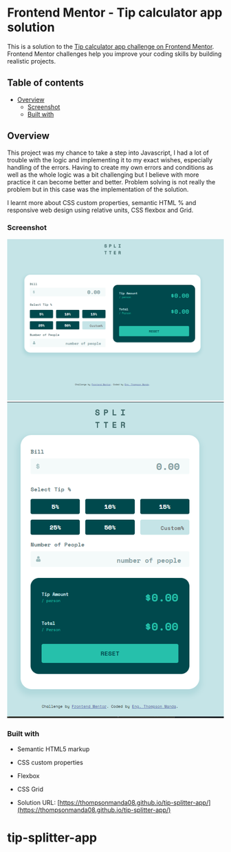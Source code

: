 # Frontend Mentor - Tip calculator app solution

This is a solution to the [Tip calculator app challenge on Frontend Mentor](https://www.frontendmentor.io/challenges/tip-calculator-app-ugJNGbJUX). Frontend Mentor challenges help you improve your coding skills by building realistic projects.

## Table of contents

- [Overview](#overview)
  - [Screenshot](#screenshot)
  - [Built with](#built-with)

## Overview

This project was my chance to take a step into Javascript, I had a lot of trouble with the logic and implementing it to my exact wishes, especially handling of the errors. Having to create my own errors and conditions as well as the whole logic was a bit challenging but I believe with more practice it can become better and better. Problem solving is not really the problem but in this case was the implementation of the solution.

I learnt more about CSS custom properties, semantic HTML % and responsive web design using relative units, CSS flexbox and Grid.

### Screenshot

![solution-screenshots\desktop-screens.png](solution-screenshots\desktop-screens.png)
![solution-screenshots\tablet&mobile-screens.png](solution-screenshots\tablet&mobile-screens.png)

### Built with

- Semantic HTML5 markup
- CSS custom properties
- Flexbox
- CSS Grid

- Solution URL: [https://thompsonmanda08.github.io/tip-splitter-app/](https://thompsonmanda08.github.io/tip-splitter-app/)

# tip-splitter-app
